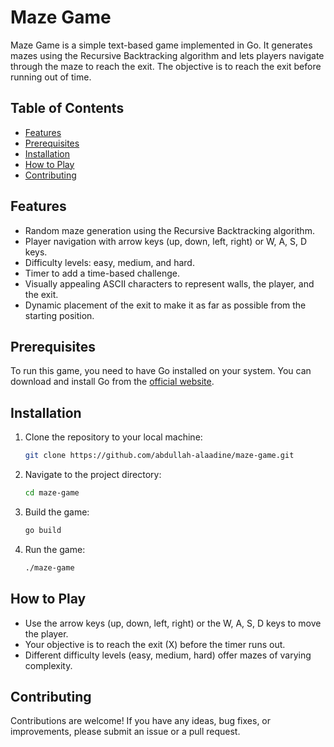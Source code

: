 # Maze Game

Maze Game is a simple text-based game implemented in Go. It generates mazes using the Recursive Backtracking algorithm and lets players navigate through the maze to reach the exit. The objective is to reach the exit before running out of time.

## Table of Contents

- [Features](#features)
- [Prerequisites](#prerequisites)
- [Installation](#installation)
- [How to Play](#how-to-play)
- [Contributing](#contributing)
<!-- - [License](#license) -->

## Features

- Random maze generation using the Recursive Backtracking algorithm.
- Player navigation with arrow keys (up, down, left, right) or W, A, S, D keys.
- Difficulty levels: easy, medium, and hard.
- Timer to add a time-based challenge.
- Visually appealing ASCII characters to represent walls, the player, and the exit.
- Dynamic placement of the exit to make it as far as possible from the starting position.

## Prerequisites

To run this game, you need to have Go installed on your system. You can download and install Go from the [official website](https://golang.org/dl/).

## Installation

1.  Clone the repository to your local machine:

    ```sh
    git clone https://github.com/abdullah-alaadine/maze-game.git
    ```

2.  Navigate to the project directory:

    ```sh
    cd maze-game
    ```

3.  Build the game:

    ```sh
    go build
    ```

4.  Run the game:

    ```sh
    ./maze-game
    ```

## How to Play

- Use the arrow keys (up, down, left, right) or the W, A, S, D keys to move the player.
- Your objective is to reach the exit (X) before the timer runs out.
- Different difficulty levels (easy, medium, hard) offer mazes of varying complexity.

## Contributing

Contributions are welcome! If you have any ideas, bug fixes, or improvements, please submit an issue or a pull request.
